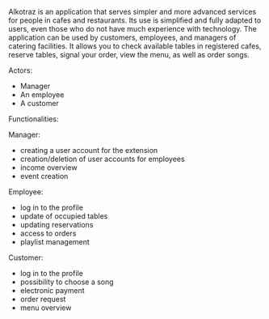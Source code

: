 Alkotraz is an application that serves simpler and more advanced services for people in cafes and restaurants. Its use is simplified and fully adapted to users, even those who do not have much experience with technology.
The application can be used by customers, employees, and managers of catering facilities. It allows you to check available tables in registered cafes, reserve tables, signal your order, view the menu, as well as order songs.

Actors:
- Manager
- An employee
- A customer

Functionalities:

Manager:
- creating a user account for the extension
- creation/deletion of user accounts for employees
- income overview
- event creation

Employee:
- log in to the profile
- update of occupied tables
- updating reservations
- access to orders
- playlist management

Customer:
- log in to the profile
- possibility to choose a song
- electronic payment
- order request
- menu overview
